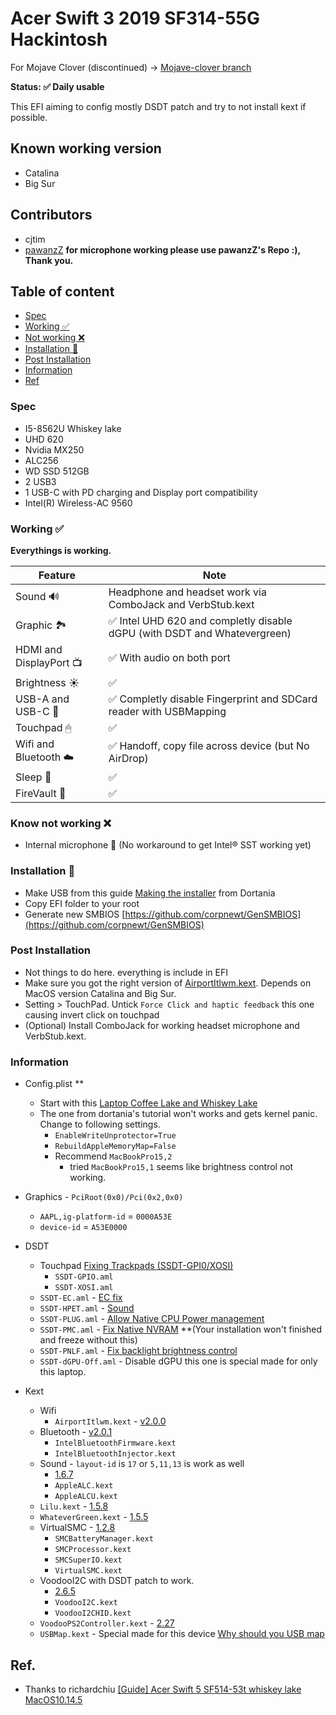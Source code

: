 

  
#  Acer Swift 3 2019 SF314-55G Hackintosh

For Mojave Clover (discontinued) -> [Mojave-clover branch](https://github.com/cjtim/SF314-55G-hackintosh/tree/mojave-clover)

**Status: ✅ Daily usable**

This EFI aiming to config mostly DSDT patch and try to not install kext if possible.


## Known working version
* Catalina
* Big Sur

## Contributors
 - cjtim
 - [pawanzZ](https://github.com/pawanzZ/SF314-55G-hackintosh) **for microphone working please use pawanzZ's Repo :), Thank you.**

## Table of content
- [Spec](#spec)
- [Working ✅](#working)
- [Not working ❌](#notwork)
- [Installation 🍱](#install)
- [Post Installation](#postinstall)
- [Information](#Information)
- [Ref]()

### Spec <a name="spec"></a>
- I5-8562U Whiskey lake
- UHD 620
- Nvidia MX250
- ALC256
- WD SSD 512GB
- 2 USB3
- 1 USB-C with PD charging and Display port compatibility
- Intel(R) Wireless-AC 9560

### Working ✅  <a name="working"></a>
**Everythings is working.**

| Feature | Note |
|--|--|
| Sound 🔊 | Headphone and headset work via ComboJack and VerbStub.kext |
| Graphic 🏞 | ✅ Intel UHD 620 and completly disable dGPU (with DSDT and Whatevergreen)|
| HDMI and DisplayPort 📺 | ✅ With audio on both port|
| Brightness ☀️ | ✅ |
| USB-A and USB-C 📁 | ✅ Completly disable Fingerprint and SDCard reader with USBMapping|
| Touchpad 🖱| ✅ |
| Wifi and Bluetooth ☁️ | ✅ Handoff, copy file across device (but No AirDrop)|
| Sleep 🛌 | ✅ |
| FireVault 🔐  | ✅ |

### Know not working ❌<a name="notwork"></a> 
- Internal microphone 🎤 (No workaround to get Intel® SST working yet)

### Installation 🍱 <a name="install"></a>
- Make USB from this guide [Making the installer](https://dortania.github.io/OpenCore-Install-Guide/installer-guide/mac-install.html#downloading-macos-modern-os) from Dortania
- Copy EFI folder to your root
- Generate new SMBIOS [https://github.com/corpnewt/GenSMBIOS](https://github.com/corpnewt/GenSMBIOS)

	
### Post Installation <a name="postinstall"></a>
- Not things to do here. everything is include in EFI
- Make sure you got the right version of  [AirportItlwm.kext](https://github.com/OpenIntelWireless/itlwm/releases). Depends on MacOS version Catalina and Big Sur.
- Setting > TouchPad. Untick `Force Click and haptic feedback` this one causing invert click on touchpad
- (Optional) Install ComboJack for working headset microphone and VerbStub.kext.

### Information  <a name="Information"></a>
- Config.plist ** 
	- Start with this [Laptop Coffee Lake and Whiskey Lake](https://dortania.github.io/OpenCore-Install-Guide/config-laptop.plist/coffee-lake.html) 
	- The one from dortania's tutorial won't works and gets kernel panic. Change to following settings.
		- `EnableWriteUnprotector=True`
		- `RebuildAppleMemoryMap=False`
		- Recommend `MacBookPro15,2` 
			- tried `MacBookPro15,1` seems like brightness control not working.
 - Graphics - `PciRoot(0x0)/Pci(0x2,0x0)`
	 - `AAPL,ig-platform-id` = `0000A53E`
	 - `device-id` = `A53E0000`

 - DSDT
	 - Touchpad [Fixing Trackpads (SSDT-GPI0/XOSI)](https://dortania.github.io/Getting-Started-With-ACPI/Laptops/trackpad.html)
		 - `SSDT-GPIO.aml`
		 - `SSDT-XOSI.aml`
	 - `SSDT-EC.aml` - [EC fix](https://dortania.github.io/Getting-Started-With-ACPI/Universal/ec-fix.html)
	 - `SSDT-HPET.aml` - [Sound](https://dortania.github.io/Getting-Started-With-ACPI/Universal/irq.html)
	 - `SSDT-PLUG.aml` - [Allow Native CPU Power management](https://dortania.github.io/Getting-Started-With-ACPI/Universal/plug.html)
	 - `SSDT-PMC.aml` - [Fix Native NVRAM](https://dortania.github.io/Getting-Started-With-ACPI/Universal/nvram.html) **(Your installation won't finished and freeze without this)
	 - `SSDT-PNLF.aml` - [Fix backlight brightness control](https://dortania.github.io/Getting-Started-With-ACPI/Laptops/backlight.html)
	 - `SSDT-dGPU-Off.aml`  - Disable dGPU this one is special made for only this laptop.
 - Kext
	 - Wifi
		 - `AirportItlwm.kext` - [v2.0.0](https://github.com/OpenIntelWireless/itlwm/releases/tag/v2.0.0)
	 - Bluetooth - [v2.0.1](https://github.com/OpenIntelWireless/IntelBluetoothFirmware/releases/tag/v2.0.1)
		 - `IntelBluetoothFirmware.kext`
		 - `IntelBluetoothInjector.kext`
	 - Sound - `layout-id` is `17` or `5,11,13` is work as well
		 - [1.6.7](https://github.com/acidanthera/AppleALC/releases/tag/1.6.7)
	 	 - `AppleALC.kext`
		 - `AppleALCU.kext`	
	 - `Lilu.kext` - [1.5.8](https://github.com/acidanthera/Lilu/releases/tag/1.5.8)
	 - `WhateverGreen.kext` - [1.5.5](https://github.com/acidanthera/WhateverGreen/releases/tag/1.5.5)
	 - VirtualSMC - [1.2.8](https://github.com/acidanthera/VirtualSMC/releases/tag/1.2.8)
		 - `SMCBatteryManager.kext`
		 - `SMCProcessor.kext`
		 - `SMCSuperIO.kext`
		 - `VirtualSMC.kext`
	 - VoodooI2C with DSDT patch to work.
		 - [2.6.5](https://github.com/VoodooI2C/VoodooI2C/releases/tag/2.6.5)
		 - `VoodooI2C.kext`
		 - `VoodooI2CHID.kext`
	 - `VoodooPS2Controller.kext` - [2.27](https://github.com/acidanthera/VoodooPS2/releases/tag/2.2.7)
	 - `USBMap.kext` - Special made for this device [Why should you USB map](https://dortania.github.io/OpenCore-Post-Install/usb/#macos-and-the-15-port-limit)

## Ref.
- Thanks to richardchiu [\[Guide\] Acer Swift 5 SF514-53t whiskey lake MacOS10.14.5](https://www.tonymacx86.com/threads/guide-acer-swift-5-sf514-53t-whiskey-lake-macos10-14-5.277618/)
